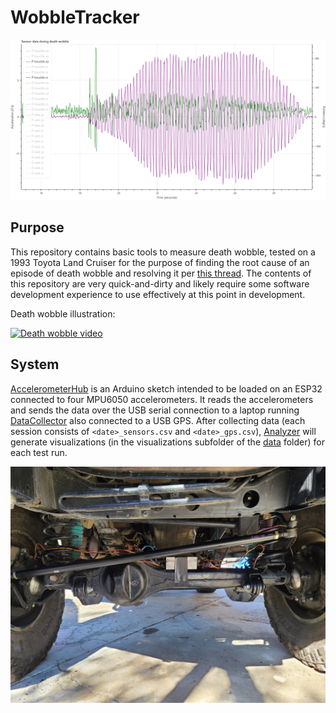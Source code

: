 # WobbleTracker

![Graph of death wobble produced by the tools in this repo](assets/DWGraph.png)

## Purpose

This repository contains basic tools to measure death wobble, tested on a 1993 Toyota Land Cruiser for the purpose of finding the root cause of an episode of death wobble and resolving it per [this thread](https://forum.ih8mud.com/threads/how-can-i-figure-out-why-i-have-death-wobble.1267007/).  The contents of this repository are very quick-and-dirty and likely require some software development experience to use effectively at this point in development.

Death wobble illustration:

[![Death wobble video](https://img.youtube.com/vi/ncTgYl7P_TE/0.jpg)](https://www.youtube.com/watch?v=ncTgYl7P_TE)

## System

[AccelerometerHub](AccelerometerHub) is an Arduino sketch intended to be loaded on an ESP32 connected to four MPU6050 accelerometers.  It reads the accelerometers and sends the data over the USB serial connection to a laptop running [DataCollector](DataCollector) also connected to a USB GPS.  After collecting data (each session consists of `<date>_sensors.csv` and `<date>_gps.csv`), [Analyzer](Analyzer) will generate visualizations (in the visualizations subfolder of the [data](data) folder) for each test run.

![Sensor system attached to Land Cruiser axle and knuckles](assets/Installed.jpg)

